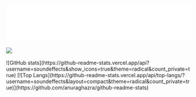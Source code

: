<img src="header.svg" width="800" height="100" alt="soundeffects">

![](https://komarev.com/ghpvc/?username=soundeffects&color=ff69b4)

<div class="center">
  ![GitHub stats](https://github-readme-stats.vercel.app/api?username=soundeffects&show_icons=true&theme=radical&count_private=true) [![Top Langs](https://github-readme-stats.vercel.app/api/top-langs/?username=soundeffects&layout=compact&theme=radical&count_private=true)](https://github.com/anuraghazra/github-readme-stats)
</div>

<!--
**soundeffects/soundeffects** is a ✨ _special_ ✨ repository because its `README.md` (this file) appears on your GitHub profile.

Here are some ideas to get you started:

- 🔭 I’m currently working on ...
- 🌱 I’m currently learning ...
- 👯 I’m looking to collaborate on ...
- 🤔 I’m looking for help with ...
- 💬 Ask me about ...
- 📫 How to reach me: ...
- 😄 Pronouns: ...
- ⚡ Fun fact: ...
-->
